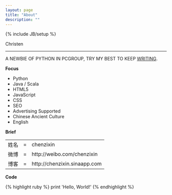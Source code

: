 ```yaml
---
layout: page
title: "About"
description: ""
---
```

{% include JB/setup %}

Christen

----


A NEWBIE OF PYTHON IN PCGROUP, TRY MY BEST TO KEEP [WRITING](http://chenzixin.sinaapp.com/).

__Focus__

* Python
* Java / Scala
* HTML5
* JavaScript
* CSS
* SEO
* Advertising Supported
* Chinese Ancient Culture
* English


__Brief__


<table>
    <tr>
        <td>姓名</td>
		<td>=</td>
		<td>chenzixin</td>
    <tr>
        <td>微博</td>
        <td>=</td>
        <td>http://weibo.com/chenzixin</td>
    </tr>
    </tr>
        <tr>
        <td>博客</td>
        <td>=</td>
        <td>http://chenzixin.sinaapp.com</td>
    </tr>

</table>

__Code__

{% highlight ruby %}
print 'Hello, World!'
{% endhighlight %}

